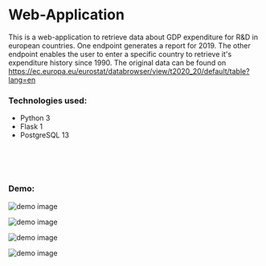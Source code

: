 # Web-Application

This is a web-application to retrieve data about GDP expenditure for R&D in european countries.
One endpoint generates a report for 2019.
The other endpoint enables the user to enter a specific country to retrieve it's expenditure history since 1990.
The original data can be found on https://ec.europa.eu/eurostat/databrowser/view/t2020_20/default/table?lang=en

### Technologies used:
- Python 3
- Flask 1
- PostgreSQL 13


<br/><br/><br/>
### Demo:
![demo image](https://github.com/aglaevazz/web-application-R-D/blob/main/preview/preview_home.png)

![demo image](https://github.com/aglaevazz/web-application-R-D/blob/main/preview/preview_report.png)

![demo image](https://github.com/aglaevazz/web-application-R-D/blob/main/preview/preview_request.png)

![demo image](https://github.com/aglaevazz/web-application-R-D/blob/main/preview/preview_info_germany.png)

